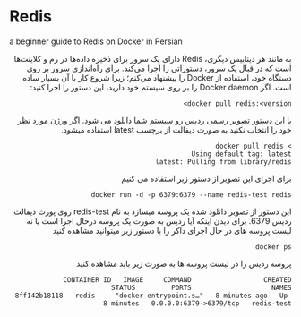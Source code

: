 # Redis
a beginner guide to Redis on Docker in Persian

<div dir="rtl">
  
  به مانند هر دیتابیس دیگری، Redis دارای یک سرور برای ذخیره داده‌ها در رم و کلاینت‌ها است که در قبال یک سرور، دستوراتی را اجرا می‌کند. برای راه‌اندازی سرور بر روی دستگاه خود، استفاده از Docker را پیشنهاد می‌کنم؛ زیرا شروع کار با آن بسیار ساده است. اگر Docker daemon را بر روی سیستم خود دارید، این دستور را اجرا کنید:
<div>
  
  ```
  docker pull redis:<version>
  ```
  
  <div dir="rtl">
  با این دستور تصویر رسمی ردیس رو سیستم شما دانلود می شود. اگر ورژن مورد نظر خود را انتخاب نکنید به صورت دیفالت از برچسب latest استفاده میشود.

</div>

```
> docker pull redis
Using default tag: latest
latest: Pulling from library/redis
```
<div dir="rtl">
  
  برای اجرای این تصویر از دستور زیر استفاده می کنیم
  
</div>

```
docker run -d -p 6379:6379 --name redis-test redis
```

<div dir="rtl">
  
  این دستور از تصویر دانلود شده یک پروسه میسازد به نام redis-test روی پورت دیفالت ردیس 6379. برای دیدن اینکه آیا ردیس به صورت یک پروسه درحال اجرا است یا نه لیست پروسه های در حال اجرای داکر را با دستور زیر میتوانید مشاهده کنید
  
  </div>
  
 ```
 docker ps
 ```
 
 <div dir="rtl">
  
  پروسه ردیس را در لیست پروسه ها به صورت زیر باید مشاهده کنید
  
  </div>
  
```
CONTAINER ID   IMAGE     COMMAND                  CREATED         STATUS         PORTS                    NAMES
 8ff142b18118   redis     "docker-entrypoint.s…"   8 minutes ago   Up 8 minutes   0.0.0.0:6379->6379/tcp   redis-test
```
